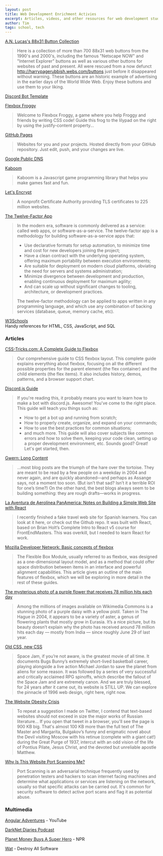 ```yaml
---
layout: post
title: Web Development Enrichment Activies
excerpt: Articles, videos, and other resources for web development students.
author: Tim
tags: school, tech
---
```


[A.N. Lucas's 88x31 Button Collection](https://anlucas.neocities.org/88x31Buttons.html)  
> Here is a collection of more than 700 88x31 web buttons from the 1990's and 2000's, including the famous "Netscape NOW" and "Internet Explorer" buttons as well as various other buttons for websites of past and present. All were rescued from a now defunct http://harrypagerubbish.webs.com/buttons just before it disappeared without warning. These buttons are an historic example of advertising in the earlier days of the World Wide Web. Enjoy these buttons and use them to your liking. 

[Discord Bot Template](https://github.com/timburr1/discord-bot-template)

[Flexbox Froggy](https://flexboxfroggy.com/)  
> Welcome to Flexbox Froggy, a game where you help Froggy and friends by writing CSS code! Guide this frog to the lilypad on the right by using the justify-content property...

[GitHub Pages](https://pages.github.com/) 
> Websites for you and your projects.
> Hosted directly from your GitHub repository. Just edit, push, and your changes are live.

[Google Public DNS](https://dns.google.com/)  

[Kaboom](https://kaboomjs.com/)
> Kaboom is a Javascript game programming library that helps you make games fast and fun.

[Let's Encrypt](https://letsencrypt.org/) 
> A nonprofit Certificate Authority providing TLS certificates to 225 million websites.

[The Twelve-Factor App](https://12factor.net/)  
> In the modern era, software is commonly delivered as a service: called web apps, or software-as-a-service. The twelve-factor app is a methodology for building software-as-a-service apps that:
> * Use declarative formats for setup automation, to minimize time and cost for new developers joining the project;
> * Have a clean contract with the underlying operating system, offering maximum portability between execution environments;
> * Are suitable for deployment on modern cloud platforms, obviating the need for servers and systems administration;
> * Minimize divergence between development and production, enabling continuous deployment for maximum agility;
> * And can scale up without significant changes to tooling, architecture, or development practices.  
>
> The twelve-factor methodology can be applied to apps written in any programming language, and which use any combination of backing services (database, queue, memory cache, etc).

[W3Schools](https://www.w3schools.com/)  
Handy references for HTML, CSS, JavaScript, and SQL 

### Articles  
[CSS-Tricks.com: A Complete Guide to Flexbox](https://css-tricks.com/snippets/css/a-guide-to-flexbox/)  
> Our comprehensive guide to CSS flexbox layout. This complete guide explains everything about flexbox, focusing on all the different possible properties for the parent element (the flex container) and the child elements (the flex items). It also includes history, demos, patterns, and a browser support chart.

[Discord.js Guide](https://discordjs.guide/)  
> If you're reading this, it probably means you want to learn how to make a bot with discord.js. Awesome! You've come to the right place. This guide will teach you things such as:
> * How to get a bot up and running from scratch;
> * How to properly create, organize, and expand on your commands;
> * How to use the best practices for common situations;
> * and much more.
> This guide will also cover subjects like common errors and how to solve them, keeping your code clean, setting up a proper development environment, etc. Sounds good? Great! Let's get started, then. 

[Gwern: Long Content](https://www.gwern.net/About#long-content)  
> ...most blog posts are the triumph of the hare over the tortoise. They are meant to be read by a few people on a weekday in 2004 and never again, and are quickly abandoned—and perhaps as Assange says, not a moment too soon. (But isn’t that sad? Isn’t it a terrible ROI for one’s time?) On the other hand, the best blogs always seem to be building something: they are rough drafts—works in progress.

[La Aventura de Aerolínea PanAmerica: Notes on Building a Simple Web Site with React](/2020/01/10/panam-notes.html)  
> I recently finished a fake travel web site for Spanish learners. You can look at it here, or check out the Github repo. It was built with React, based on Brian Holt’s Complete Intro to React v5 course for FrontEndMasters. This was overkill, but I needed to learn React for work.

[Mozilla Developer Network: Basic concepts of flexbox](https://developer.mozilla.org/en-US/docs/Web/CSS/CSS_Flexible_Box_Layout/Basic_Concepts_of_Flexbox) 
>The Flexible Box Module, usually referred to as flexbox, was designed as a one-dimensional layout model, and as a method that could offer space distribution between items in an interface and powerful alignment capabilities. This article gives an outline of the main features of flexbox, which we will be exploring in more detail in the rest of these guides. 

[The mysterious photo of a purple flower that receives 78 million hits each day](https://restofworld.org/2021/the-mysterious-photo-of-a-purple-flower-that-receives-78-million-hits-each-day/)
> Among the millions of images available on Wikimedia Commons is a stunning photo of a purple daisy with a yellow pistil. Taken in The Hague in 2004, it appears to be a variety of aster, a genus of flowering plants that mostly grow in Eurasia. It’s a nice picture, but its beauty doesn’t explain why the photo has received around 78 million hits each day — mostly from India — since roughly June 29 of last year. 

[Old CSS, new CSS ](https://eev.ee/blog/2020/02/01/old-css-new-css/)  
> Space Jam, if you’re not aware, is the greatest movie of all time. It documents Bugs Bunny’s extremely short-lived basketball career, playing alongside a live action Michael Jordan to save the planet from aliens for some reason. It was followed by a series of very successful and critically acclaimed RPG spinoffs, which describe the fallout of the Space Jam and are extremely canon. And we are truly blessed, for 24 years after it came out, its website is STILL UP. We can explore the pinnacle of 1996 web design, right here, right now.

[The Website Obesity Crisis](https://idlewords.com/talks/website_obesity.htm)  
> To repeat a suggestion I made on Twitter, I contend that text-based websites should not exceed in size the major works of Russian literature... If you open that tweet in a browser, you'll see the page is 900 KB big. That's almost 100 KB more than the full text of The Master and Margarita, Bulgakov’s funny and enigmatic novel about the Devil visiting Moscow with his retinue (complete with a giant cat!) during the Great Purge of 1937, intercut with an odd vision of the life of Pontius Pilate, Jesus Christ, and the devoted but unreliable apostle Matthew. 

[Why Is This Website Port Scanning Me?](https://nullsweep.com/why-is-this-website-port-scanning-me/)  
>Port Scanning is an adversarial technique frequently used by penetration testers and hackers to scan internet facing machines and determine what applications or services are listening on the network, usually so that specific attacks can be carried out. It's common for security software to detect active port scans and flag it as potential abuse.

### Multimedia  
[Angular Adventures](https://www.youtube.com/watch?v=LZIXFqUx7Ps) - YouTube  

[DarkNet Diaries Podcast](https://darknetdiaries.com/)  

[Planet Money Buys A Super Hero](https://www.npr.org/series/967404527/planet-money-buys-a-superhero) - NPR  

[Wat](https://www.destroyallsoftware.com/talks/wat) - Destroy All Software  
